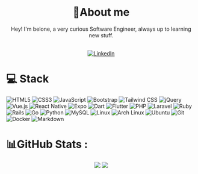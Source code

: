 <div align="center">
    <h1>
        🍊About me
    </h1>
Hey! I'm belone, a very curious Software Engineer, always up to learning new stuff. 
    <br></br>

[![LinkedIn](https://img.shields.io/badge/LinkedIn-0077B5?style=for-the-badge&logo=linkedin&logoColor=white)](https://br.linkedin.com/in/jo%C3%A3o-pedro-do-prado-belone-946bab232) 

</div>

    
# 💻 Stack
<div>

<!-- HTML / CSS / JavaScript -->
<img src="https://img.shields.io/badge/HTML5-E34F26?style=for-the-badge&logo=html5&logoColor=white" alt="HTML5">
<img src="https://img.shields.io/badge/CSS3-1572B6?style=for-the-badge&logo=css3&logoColor=white" alt="CSS3">
<img src="https://img.shields.io/badge/JavaScript-F7DF1E?style=for-the-badge&logo=javascript&logoColor=black" alt="JavaScript">
<img src="https://img.shields.io/badge/Bootstrap-563D7C?style=for-the-badge&logo=bootstrap&logoColor=white" alt="Bootstrap">
<img src="https://img.shields.io/badge/tailwindcss-%2338B2AC.svg?style=for-the-badge&logo=tailwind-css&logoColor=white" alt="Tailwind CSS">
<img src="https://img.shields.io/badge/jQuery-0769AD?style=for-the-badge&logo=jquery&logoColor=white" alt="jQuery">
<img src="https://img.shields.io/badge/Vue.js-35495E?style=for-the-badge&logo=vue.js&logoColor=4FC08D" alt="Vue.js">
<img src="https://img.shields.io/badge/react_native-%2320232a.svg?style=for-the-badge&logo=react&logoColor=%2361DAFB" alt="React Native">
<img src="https://img.shields.io/badge/expo-1C1E24?style=for-the-badge&logo=expo&logoColor=#D04A37" alt="Expo">


<!-- Dart & Flutter -->
<img src="https://img.shields.io/badge/Dart-007ACC?style=for-the-badge&logo=dart&logoColor=white" alt="Dart">
<img src="https://img.shields.io/badge/Flutter-02569B?style=for-the-badge&logo=flutter&logoColor=white" alt="Flutter">


<!-- PHP & Laravel -->
<img src="https://img.shields.io/badge/PHP-777BB4?style=for-the-badge&logo=php&logoColor=white" alt="PHP">
<img src="https://img.shields.io/badge/Laravel-FF2D20?style=for-the-badge&logo=laravel&logoColor=white" alt="Laravel">


<!-- Ruby & Rails -->
<img src="https://img.shields.io/badge/ruby-%23CC342D.svg?style=for-the-badge&logo=ruby&logoColor=white" alt="Ruby">
<img src="https://img.shields.io/badge/rails-%23CC0000.svg?style=for-the-badge&logo=ruby-on-rails&logoColor=white" alt="Rails">


<!-- Go -->
<img src="https://img.shields.io/badge/go-%2300ADD8.svg?style=for-the-badge&logo=go&logoColor=white" alt="Go">


<!-- Python -->
<img src="https://img.shields.io/badge/Python-3776AB?style=for-the-badge&logo=python&logoColor=white" alt="Python">


<!-- Databases -->
<img src="https://img.shields.io/badge/MySQL-00000F?style=for-the-badge&logo=mysql&logoColor=white" alt="MySQL">


<!-- Operating Systems -->
<img src="https://img.shields.io/badge/Linux-FCC624?style=for-the-badge&logo=linux&logoColor=black" alt="Linux">
<img src="https://img.shields.io/badge/Arch%20Linux-1793D1?logo=arch-linux&logoColor=fff&style=for-the-badge" alt="Arch Linux">
<img src="https://img.shields.io/badge/Ubuntu-E95420?style=for-the-badge&logo=ubuntu&logoColor=white" alt="Ubuntu">


<!-- Tools & Others -->
<img src="https://img.shields.io/badge/Git-E34F26?style=for-the-badge&logo=git&logoColor=white" alt="Git">
<img src="https://img.shields.io/badge/docker-%230db7ed.svg?style=for-the-badge&logo=docker&logoColor=white" alt="Docker">
<img src="https://img.shields.io/badge/Markdown-000000?style=for-the-badge&logo=markdown&logoColor=white" alt="Markdown">

</div>
    
# 📊GitHub Stats :

<div align="center">
    <div>
        <img src="https://github-readme-streak-stats.herokuapp.com/?user=belone0&show_icons=true&theme=gotham&hide_border=true" />
        <img src="https://github-readme-stats.vercel.app/api/top-langs/?username=belone0&show_icons=true&theme=gotham&hide_border=true&include_all_commits=true&layout=compact" />
    </div>
</div>
